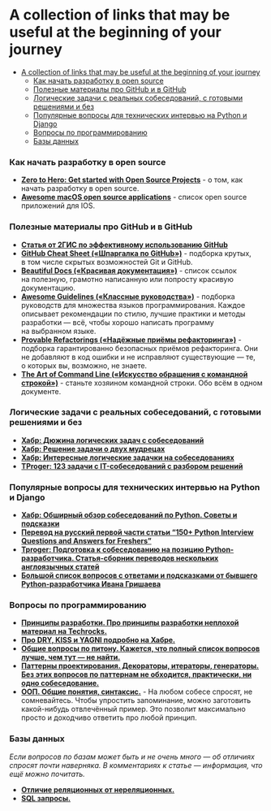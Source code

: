 # A collection of links that may be useful at the beginning of your journey

- [A collection of links that may be useful at the beginning of your journey](#a-collection-of-links-that-may-be-useful-at-the-beginning-of-your-journey)
    - [Как начать разработку в open source](##How-to-start-developing-in-open-source)
    - [Полезные материалы про GitHub и в GitHub](##Useful-materials-about-GitHub-and-on-GitHub)
    - [Логические задачи с реальных собеседований, с готовыми решениями и без](##Logical-tasks-with-real-interviews,-with-and-without-ready-made-solutions)
    - [Популярные вопросы для технических интервью на Python и Django](##Popular-questions-for-technical-interviews-in-Python-and-Django)
    - [Вопросы по программированию](##Вопросы-по-программированию)
    - [Базы данных](##Базы-данных)


### Как начать разработку в open source

- [**Zero to Hero: Get started with Open Source Projects**](https://dev.to/ruppysuppy/zero-to-hero-get-started-with-open-source-10b7) - о том, как начать разработку в open source.
- [**Awesome macOS open source applications**](https://github.com/serhii-londar/open-source-mac-os-apps) - список open source приложений для IOS.


### Полезные материалы про GitHub и в GitHub

- [**Статья от 2ГИС по эффективному использованию GitHub**](https://habr.com/ru/companies/2gis/articles/306166/)
- [**GitHub Cheat Sheet («Шпаргалка по GitHub»)**](https://github.com/tiimgreen/github-cheat-sheet) - подборка крутых, в том числе скрытых возможностей Git и GitHub.
- **[Beautiful Docs («Красивая документация»)](https://github.com/matheusfelipeog/beautiful-docs)** - список ссылок на полезную, грамотно написанную или попросту красивую документацию.
- **[Awesome Guidelines («Классные руководства»)](https://github.com/Kristories/awesome-guidelines)** - подборка руководств для множества языков программирования. Каждое описывает рекомендации по стилю, лучшие практики и методы разработки — всё, чтобы хорошо написать программу на выбранном языке.
- **[Provable Refactorings («Надёжные приёмы рефакторинга»)](https://github.com/digdeeproots/provable-refactorings)** - подборка гарантированно безопасных приёмов рефакторинга. Они не добавляют в код ошибки и не исправляют существующие — те, о которых вы, возможно, не знаете.
- **[The Art of Command Line («Искусство обращения с командной строкой»)](https://github.com/jlevy/the-art-of-command-line)** - станьте хозяином командной строки. Обо всём в одном документе.


### Логические задачи с реальных собеседований, с готовыми решениями и без

- [**Хабр: Дюжина логических задач с собеседований**](https://habr.com/ru/articles/230881/)
- [**Хабр: Решение задачи о двух мудрецах**](https://habr.com/ru/articles/378593/)
- [**Хабр: Интересные логические задачки на собеседованиях**](https://habr.com/ru/articles/342304/)
- [**TProger: 123 задачи с IT-собеседований с разбором решений**](https://tproger.ru/articles/problems)


### Популярные вопросы для технических интервью на Python и Django

- [**Хабр: Обширный обзор собеседований по Python. Советы и подсказки**](https://habr.com/ru/articles/439576/)
- [**Перевод на русский первой части статьи “150+ Python Interview Questions and Answers for Freshers”**](https://kirill-sklyarenko.ru/lenta/150-voprosov-na-sobesedovanie-python-bez-opyta)
- [**Tproger: Подготовка к собеседованию на позицию Python-разработчика. Статья-сборник переводов нескольких англоязычных статей**](https://tproger.ru/translations/python-developer-interview-guide)
- [**Большой список вопросов с ответами и подсказками от бывшего Python-разработчика Ивана Гришаева**](https://grishaev.me/interview/)


### Вопросы по программированию

- [**Принципы разработки. Про принципы разработки неплохой материал на Techrocks.**](https://techrocks.ru/2019/02/10/best-software-engineering-principles/)
- [**Про DRY, KISS и YAGNI подробно на Хабре.**](https://habr.com/ru/articles/144611/)
- [**Общие вопросы по питону. Кажется, что полный список вопросов лучше, чем тут — не найти.**](https://kirill-sklyarenko.ru/lenta/150-voprosov-na-sobesedovanie-python-bez-opyta)
- [**Паттерны проектирования. Декораторы, итераторы, генераторы. Без этих вопросов по паттернам не обходится, практически, ни одно собеседование.**](https://proglib.io/p/python-patterns)
- [**ООП. Общие понятия, синтаксис.**](https://habr.com/ru/articles/463125/) - На любом собесе спросят, не сомневайтесь. Чтобы упростить запоминание, можно заготовить какой-нибудь отвлечённый пример. Это позволит максимально просто и доходчиво ответить про любой принцип.


### Базы данных
_Если вопросов по базам может быть и не очень много — об отличиях спросят почти наверняка. В комментариях к статье — информация, что ещё можно почитать._

- [**Отличие реляционных от нереляционных.**](https://tproger.ru/translations/sql-nosql-database-models)
- [**SQL запросы.**](https://habr.com/ru/articles/480838/)
